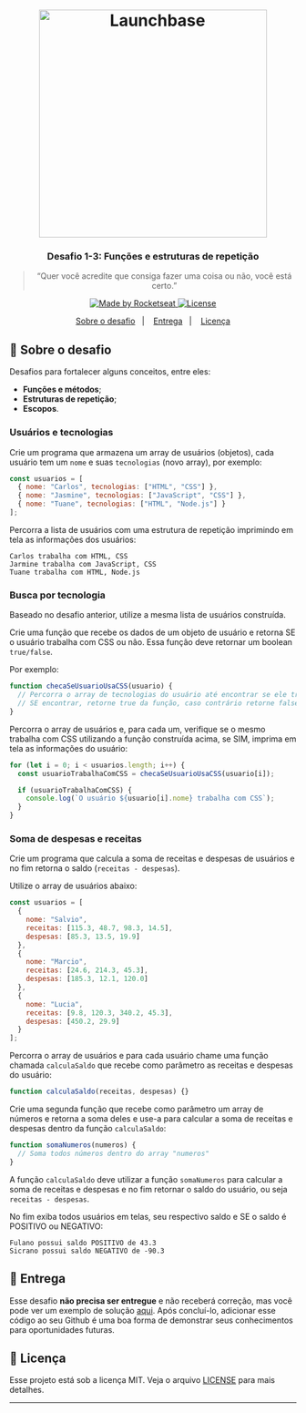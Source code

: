<h1 align="center">
    <img alt="Launchbase" src="https://storage.googleapis.com/golden-wind/bootcamp-launchbase/logo.png" width="400px" />
</h1>

<h3 align="center">
  Desafio 1-3: Funções e estruturas de repetição
</h3>

<blockquote align="center">“Quer você acredite que consiga fazer uma coisa ou não, você está certo.”</blockquote>

<p align="center">

  <a href="https://rocketseat.com.br">
    <img alt="Made by Rocketseat" src="https://img.shields.io/badge/made%20by-Rocketseat-%23F8952D">
  </a>

  <a href="LICENSE" >
    <img alt="License" src="https://img.shields.io/badge/license-MIT-%23F8952D">
  </a>

</p>

<p align="center">
  <a href="#rocket-sobre-o-desafio">Sobre o desafio</a>&nbsp;&nbsp;&nbsp;|&nbsp;&nbsp;&nbsp;
  <a href="#calendar-entrega">Entrega</a>&nbsp;&nbsp;&nbsp;|&nbsp;&nbsp;&nbsp;
  <a href="#memo-licença">Licença</a>
</p>

## :rocket: Sobre o desafio

Desafios para fortalecer alguns conceitos, entre eles:

- **Funções e métodos**;
- **Estruturas de repetição**;
- **Escopos**.

### Usuários e tecnologias

Crie um programa que armazena um array de usuários (objetos), cada usuário tem um `nome` e suas `tecnologias` (novo array), por exemplo:

```js
const usuarios = [
  { nome: "Carlos", tecnologias: ["HTML", "CSS"] },
  { nome: "Jasmine", tecnologias: ["JavaScript", "CSS"] },
  { nome: "Tuane", tecnologias: ["HTML", "Node.js"] }
];
```

Percorra a lista de usuários com uma estrutura de repetição imprimindo em tela as informações dos usuários:

```
Carlos trabalha com HTML, CSS
Jarmine trabalha com JavaScript, CSS
Tuane trabalha com HTML, Node.js
```

### Busca por tecnologia

Baseado no desafio anterior, utilize a mesma lista de usuários construída.

Crie uma função que recebe os dados de um objeto de usuário e retorna SE o usuário trabalha com CSS ou não. Essa função deve retornar um boolean `true/false`.

Por exemplo:

```js
function checaSeUsuarioUsaCSS(usuario) {
  // Percorra o array de tecnologias do usuário até encontrar se ele trabalha com CSS
  // SE encontrar, retorne true da função, caso contrário retorne false
}
```

Percorra o array de usuários e, para cada um, verifique se o mesmo trabalha com CSS utilizando a função construída acima, se SIM, imprima em tela as informações do usuário:

```js
for (let i = 0; i < usuarios.length; i++) {
  const usuarioTrabalhaComCSS = checaSeUsuarioUsaCSS(usuario[i]);

  if (usuarioTrabalhaComCSS) {
    console.log(`O usuário ${usuario[i].nome} trabalha com CSS`);
  }
}
```

### Soma de despesas e receitas

Crie um programa que calcula a soma de receitas e despesas de usuários e no fim retorna o saldo (`receitas - despesas`).

Utilize o array de usuários abaixo:

```js
const usuarios = [
  {
    nome: "Salvio",
    receitas: [115.3, 48.7, 98.3, 14.5],
    despesas: [85.3, 13.5, 19.9]
  },
  {
    nome: "Marcio",
    receitas: [24.6, 214.3, 45.3],
    despesas: [185.3, 12.1, 120.0]
  },
  {
    nome: "Lucia",
    receitas: [9.8, 120.3, 340.2, 45.3],
    despesas: [450.2, 29.9]
  }
];
```

Percorra o array de usuários e para cada usuário chame uma função chamada `calculaSaldo` que recebe como parâmetro as receitas e despesas do usuário:

```js
function calculaSaldo(receitas, despesas) {}
```

Crie uma segunda função que recebe como parâmetro um array de números e retorna a soma deles e use-a para calcular a soma de receitas e despesas dentro da função `calculaSaldo`:

```js
function somaNumeros(numeros) {
  // Soma todos números dentro do array "numeros"
}
```

A função `calculaSaldo` deve utilizar a função `somaNumeros` para calcular a soma de receitas e despesas e no fim retornar o saldo do usuário, ou seja `receitas - despesas`.

No fim exiba todos usuários em telas, seu respectivo saldo e SE o saldo é POSITIVO ou NEGATIVO:

```
Fulano possui saldo POSITIVO de 43.3
Sicrano possui saldo NEGATIVO de -90.3
```

## :calendar: Entrega

Esse desafio **não precisa ser entregue** e não receberá correção, mas você pode ver um exemplo de solução [aqui](https://github.com/Rocketseat/bootcamp-launchbase-desafios-01/tree/codigos). Após concluí-lo, adicionar esse código ao seu Github é uma boa forma de demonstrar seus conhecimentos para oportunidades futuras.

## :memo: Licença

Esse projeto está sob a licença MIT. Veja o arquivo [LICENSE](../LICENSE) para mais detalhes.

---
